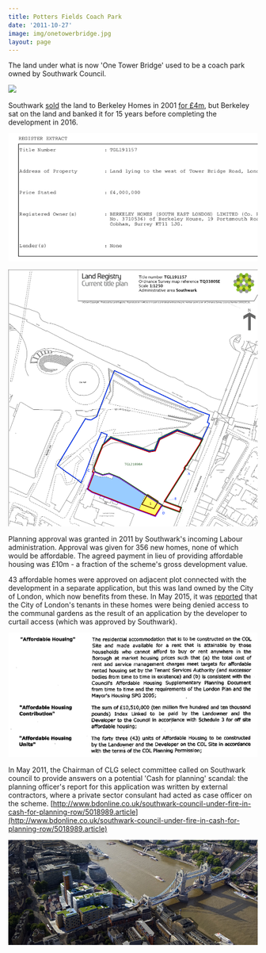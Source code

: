 ```yaml
---
title: Potters Fields Coach Park 
date: '2011-10-27'
image: img/onetowerbridge.jpg
layout: page
---
```

The land under what is now 'One Tower Bridge' used to be a coach park owned by Southwark Council.  

![](http://www.london-se1.co.uk/news/imageuploads/1280155788_80.177.117.97.jpg)

Southwark [sold](http://www.london-se1.co.uk/news/view/4710) the land to Berkeley Homes in 2001 [for £4m](http://crappistmartin.github.io/images/LRegisterTowerBridge.pdf), but Berkeley sat on the land and banked it for 15 years before completing the development in 2016. 

![Land Registry](/img/LRegisterTowerBridge.png)

 
![Title Plan](/img/LRegisterPlanOneTowerBridge.png)


Planning approval was granted in 2011 by Southwark's incoming Labour administration. Approval was given for 356 new homes, none of which would be affordable. The agreed payment in lieu of providing affordable housing was £10m - a fraction of the scheme's gross development value.

43 affordable homes were approved on adjacent plot connected with the development in a separate application, but this was land owned by the City of London, which now benefits from these. In May 2015, it was [reported](http://www.london-se1.co.uk/news/view/8082) that the City of London's tenants in these homes were being denied access to the communal gardens as the result of an application by the developer to curtail access (which was approved by Southwark).
 
![One tower bridge](/img/onetowerbridges106.png)

In May 2011, the Chairman of CLG select committee called on Southwark council to provide answers on a potential 'Cash for planning' scandal: the planning officer's report for this application was written by external contractors, where a private sector consulant had acted as case officer on the scheme. 
[http://www.bdonline.co.uk/southwark-council-under-fire-in-cash-for-planning-row/5018989.article](http://www.bdonline.co.uk/southwark-council-under-fire-in-cash-for-planning-row/5018989.article)

![One Tower Bridge](/img/one_tower_bridge.jpg)
